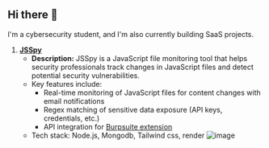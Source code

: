 ## Hi there 👋

I'm a cybersecurity student, and I'm also currently building SaaS projects.
1. **[JSSpy](https://jsspy.xyz/)**
   - **Description:** JSSpy is a JavaScript file monitoring tool that helps security professionals track changes in JavaScript files and detect potential security vulnerabilities.
   - Key features include:
      - Real-time monitoring of JavaScript files for content changes with email notifications
      - Regex matching of sensitive data exposure (API keys, credentials, etc.)
      - API integration for [Burpsuite extension](https://github.com/0xGLSS/JSSpy_burp.py/blob/main/JSSpy_burp.py)
   - Tech stack: Node.js, Mongodb, Tailwind css, render
![image](https://github.com/user-attachments/assets/1729a53d-111d-4b7d-ad85-d048500cc18f)
